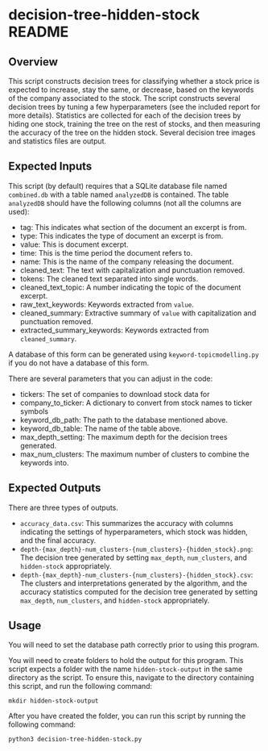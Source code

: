 # decision-tree-hidden-stock README

## Overview

This script constructs decision trees for classifying whether a stock price is 
expected to increase, stay the same, or decrease, based on the keywords of the 
company associated to the stock. The script constructs several decision trees 
by tuning a few hyperparameters (see the included report for more details). 
Statistics are collected for each of the decision trees by hiding one stock, 
training the tree on the rest of stocks, and then measuring the accuracy of 
the tree on the hidden stock. Several decision tree images and statistics 
files are output.

## Expected Inputs

This script (by default) requires that a SQLite database file named 
`combined.db` with a table named `analyzedDB` is contained. The table 
`analyzedDB` should have the following columns (not all the columns are used):
- tag: This indicates what section of the document an excerpt is from.
- type: This indicates the type of document an excerpt is from.
- value: This is document excerpt.
- time: This is the time period the document refers to.
- name: This is the name of the company releasing the document.
- cleaned_text: The text with capitalization and punctuation removed.
- tokens: The cleaned text separated into single words.
- cleaned_text_topic: A number indicating the topic of the document excerpt.
- raw_text_keywords: Keywords extracted from `value`.
- cleaned_summary: Extractive summary of `value` with capitalization and 
punctuation removed.
- extracted_summary_keywords: Keywords extracted from `cleaned_summary`.

A database of this form can be generated using `keyword-topicmodelling.py` if 
you do not have a database of this form. 

There are several parameters that you can adjust in the code:
- tickers: The set of companies to download stock data for
- company_to_ticker: A dictionary to convert from stock names to ticker symbols
- keyword_db_path: The path to the database mentioned above.
- keyword_db_table: The name of the table above.
- max_depth_setting: The maximum depth for the decision trees generated.
- max_num_clusters: The maximum number of clusters to combine the keywords 
into. 

## Expected Outputs
There are three types of outputs.
- `accuracy_data.csv`: This summarizes the accuracy with columns indicating 
the settings of hyperparameters, which stock was hidden, and the final 
accuracy.
- `depth-{max_depth}-num_clusters-{num_clusters}-{hidden_stock}.png`: The 
decision tree generated by setting `max_depth`, `num_clusters`, and 
`hidden-stock` appropriately.
- `depth-{max_depth}-num_clusters-{num_clusters}-{hidden_stock}.csv`: The 
clusters and interpretations generated by the algorithm, and the accuracy 
statistics computed for the decision tree generated by setting `max_depth`, 
`num_clusters`, and `hidden-stock` appropriately.

## Usage
You will need to set the database path correctly prior to using this program.

You will need to create folders to hold the output for this program. This 
script expects a folder with the name `hidden-stock-output` in the same 
directory as the script. To ensure this, navigate to the directory containing 
this script, and run the following command:
```
mkdir hidden-stock-output
```
After you have created the folder, you can run this script by running the 
following command:
```
python3 decision-tree-hidden-stock.py
```